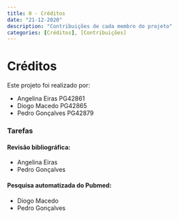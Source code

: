 ```yaml
---
title: 0 - Créditos
date: "21-12-2020"
description: "Contribuições de cada membro do projeto"
categories: [Créditos], [Contribuições]
---
```

# Créditos

Este projeto foi realizado por:
- Angelina Eiras PG42861
- Diogo Macedo PG42865
- Pedro Gonçalves PG42879

### Tarefas
#### Revisão bibliográfica:
- Angelina Eiras
- Pedro Gonçalves

#### Pesquisa automatizada do Pubmed:
- Diogo Macedo
- Pedro Gonçalves